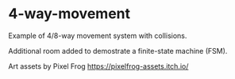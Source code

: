# 4-way-movement
 
Example of 4/8-way movement system with collisions.

Additional room added to demostrate a finite-state machine (FSM).

Art assets by Pixel Frog
https://pixelfrog-assets.itch.io/
